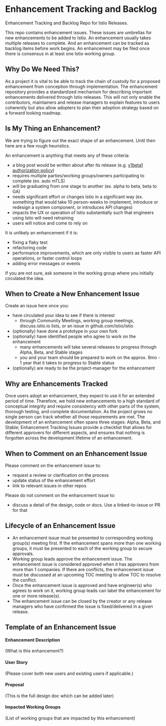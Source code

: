 # Enhancement Tracking and Backlog
Enhancement Tracking and Backlog Repo for Istio Releases.

This repo contains enhancement issues. These issues are umbrellas for new enhancements to be added to Istio. An enhancement usually takes multiple releases to complete. And an enhancement can be tracked as backlog items before work begins. An enhancement may be filed once there is consensus in at least one Istio working group.

## Why Do We Need This?

As a project it is vital to be able to track the chain of custody for a proposed enhancement from conception through implementation. The enhancement repository provides a standardized mechanism for describing important enhancements delivered through Istio releases. This will not only enable the contributors, maintainers and release managers to explain features to users coherently but also allow adopters to plan their adoption strategy based on a forward looking roadmap.

## Is My Thing an Enhancement?

We are trying to figure out the exact shape of an enhancement. Until then here are a few rough heuristics.

An enhancement is anything that meets any of these criteria:

- a blog post would be written about after its release (e.g. [v1beta1 authorization policy](https://istio.io/blog/2019/v1beta1-authorization-policy/))
- requires multiple parties/working groups/owners participating to complete (ex. auto mTLS)
- will be graduating from one stage to another (ex. alpha to beta, beta to GA)
- needs significant effort or changes Istio in a significant way (ex. something that would take 10 person-weeks to implement, introduce or redesign a system component, or introduces API changes)
- impacts the UX or operation of Istio substantially such that engineers using Istio will need retraining
- users will notice and come to rely on

It is unlikely an enhancement if it is:
- fixing a flaky test
- refactoring code
- performance improvements, which are only visible to users as faster API operations, or faster control loops
- adding error messages or events

If you are not sure, ask someone in the working group where you initially circulated the idea.

## When to Create a New Enhancement Issue

Create an issue here once you:
- have circulated your idea to see if there is interest
   - through Community Meetings, working group meetings, discuss.istio.io lists, or an issue in github.com/istio/istio
- (optionally) have done a prototype in your own fork
- (optionally) have identified people who agree to work on the enhancement
  - many enhancements will take several releases to progress through Alpha, Beta, and Stable stages
  - you and your team should be prepared to work on the approx. 9mo - 1 year that it takes to progress to Stable status
- (optionally) are ready to be the project-manager for the enhancement

## Why are Enhancements Tracked

Once users adopt an enhancement, they expect to use it for an extended period of time. Therefore, we hold new enhancements to a
high standard of conceptual integrity and require consistency with other parts of the system, thorough testing, and complete
documentation. As the project grows no single person can track whether all those requirements are met. The development
of an enhancement often spans three stages: Alpha, Beta, and Stable; Enhancement Tracking Issues provide a
checklist that allows for different approvers for different aspects, and ensures that nothing is forgotten across the
development lifetime of an enhancement.

## When to Comment on an Enhancement Issue

Please comment on the enhancement issue to:
- request a review or clarification on the process
- update status of the enhancement effort
- link to relevant issues in other repos

Please do not comment on the enhancement issue to:
- discuss a detail of the design, code or docs. Use a linked-to-issue or PR for that

## Lifecycle of an Enhancement Issue

- An enhancement issue must be presented to corresponding working group(s) meeting first.  If the enhancement spans more than one working groups, it must be presented to each of the working group to secure approvals.
- Working group leads approve the enhancement issue.  The enhancement issue is considered approved when it has approvers from more than 1 companies.  If there are conflicts, the enhancement issue must be discussed at an upcoming TOC meeting to allow TOC to resolve the conflict.
- Once the enhancement issue is approved and have engineer(s) who agrees to work on it, working group leads can label the enhancement for one or more release(s).
- The enhancement issue can be closed by the creator or any release managers who have confirmed the issue is fixed/delivered in a given release.

## Template of an Enhancement Issue
#### Enhancement Description
(What is this enhancement?)
#### User Story
(Please cover both new users and existing users if applicable.)
#### Proposal
(This is the full design doc which can be added later)
#### Impacted Working Groups
(List of working groups that are impacted by this enhancement)

